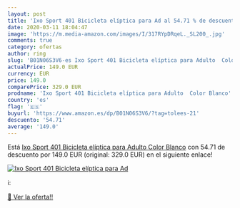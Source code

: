 ```yaml
---
layout: post
title: 'Ixo Sport 401 Bicicleta elíptica para Ad al 54.71 % de descuento'
date: 2020-03-11 18:04:47
image: 'https://m.media-amazon.com/images/I/317RYpDRqeL._SL200_.jpg'
comments: true
category: ofertas
author: ring
slug: 'B01N06S3V6-es Ixo Sport 401 Bicicleta elíptica para Adulto  Color Blanco'
actualPrice: 149.0 EUR
currency: EUR
price: 149.0
comparePrice: 329.0 EUR
prodname: 'Ixo Sport 401 Bicicleta elíptica para Adulto  Color Blanco'
country: 'es'
flag: '🇪🇸'
buyurl: 'https://www.amazon.es/dp/B01N06S3V6/?tag=tolees-21'
descuento: '54.71'
average: '149.0'
---
```


Está [Ixo Sport 401 Bicicleta elíptica para Adulto  Color Blanco](https://www.amazon.es/dp/B01N06S3V6/?tag=tolees-21) con 54.71 de descuento por 149.0 EUR (original: 329.0 EUR) en el siguiente enlace!

[![Ixo Sport 401 Bicicleta elíptica para Ad](https://m.media-amazon.com/images/I/317RYpDRqeL._SL200_.jpg)](https://www.amazon.es/dp/B01N06S3V6/?tag=tolees-21)

ℹ️:


[🛒 Ver la oferta!!](https://www.amazon.es/dp/B01N06S3V6/?tag=tolees-21)
